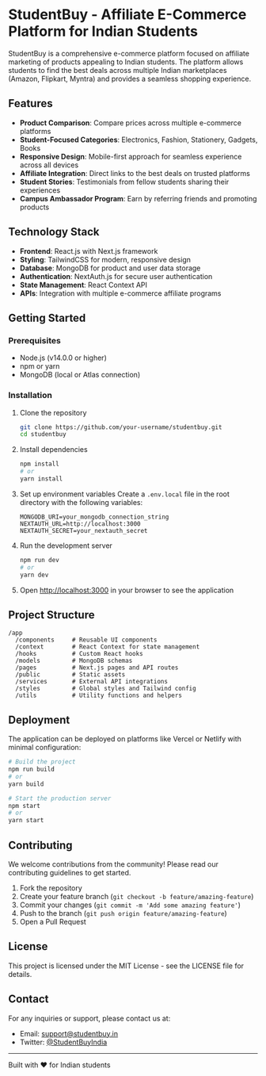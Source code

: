 # StudentBuy - Affiliate E-Commerce Platform for Indian Students

StudentBuy is a comprehensive e-commerce platform focused on affiliate marketing of products appealing to Indian students. The platform allows students to find the best deals across multiple Indian marketplaces (Amazon, Flipkart, Myntra) and provides a seamless shopping experience.

## Features

- **Product Comparison**: Compare prices across multiple e-commerce platforms
- **Student-Focused Categories**: Electronics, Fashion, Stationery, Gadgets, Books
- **Responsive Design**: Mobile-first approach for seamless experience across all devices
- **Affiliate Integration**: Direct links to the best deals on trusted platforms
- **Student Stories**: Testimonials from fellow students sharing their experiences
- **Campus Ambassador Program**: Earn by referring friends and promoting products

## Technology Stack

- **Frontend**: React.js with Next.js framework
- **Styling**: TailwindCSS for modern, responsive design
- **Database**: MongoDB for product and user data storage
- **Authentication**: NextAuth.js for secure user authentication
- **State Management**: React Context API
- **APIs**: Integration with multiple e-commerce affiliate programs

## Getting Started

### Prerequisites

- Node.js (v14.0.0 or higher)
- npm or yarn
- MongoDB (local or Atlas connection)

### Installation

1. Clone the repository
   ```bash
   git clone https://github.com/your-username/studentbuy.git
   cd studentbuy
   ```

2. Install dependencies
   ```bash
   npm install
   # or
   yarn install
   ```

3. Set up environment variables
   Create a `.env.local` file in the root directory with the following variables:
   ```
   MONGODB_URI=your_mongodb_connection_string
   NEXTAUTH_URL=http://localhost:3000
   NEXTAUTH_SECRET=your_nextauth_secret
   ```

4. Run the development server
   ```bash
   npm run dev
   # or
   yarn dev
   ```

5. Open [http://localhost:3000](http://localhost:3000) in your browser to see the application

## Project Structure

```
/app
  /components     # Reusable UI components
  /context        # React Context for state management
  /hooks          # Custom React hooks
  /models         # MongoDB schemas
  /pages          # Next.js pages and API routes
  /public         # Static assets
  /services       # External API integrations
  /styles         # Global styles and Tailwind config
  /utils          # Utility functions and helpers
```

## Deployment

The application can be deployed on platforms like Vercel or Netlify with minimal configuration:

```bash
# Build the project
npm run build
# or
yarn build

# Start the production server
npm start
# or
yarn start
```

## Contributing

We welcome contributions from the community! Please read our contributing guidelines to get started.

1. Fork the repository
2. Create your feature branch (`git checkout -b feature/amazing-feature`)
3. Commit your changes (`git commit -m 'Add some amazing feature'`)
4. Push to the branch (`git push origin feature/amazing-feature`)
5. Open a Pull Request

## License

This project is licensed under the MIT License - see the LICENSE file for details.

## Contact

For any inquiries or support, please contact us at:
- Email: support@studentbuy.in
- Twitter: [@StudentBuyIndia](https://twitter.com/StudentBuyIndia)

---

Built with ❤️ for Indian students 